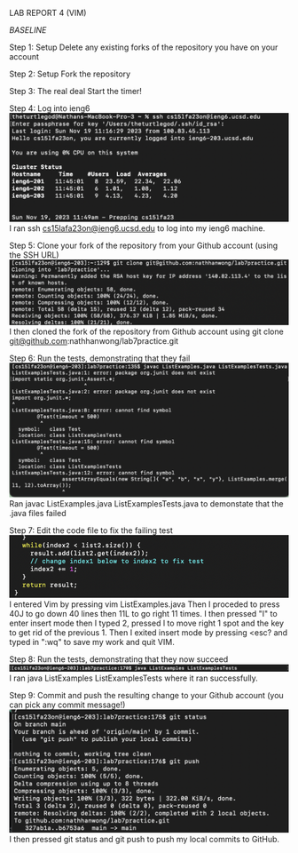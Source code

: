 LAB REPORT 4 (VIM)

*BASELINE*

Step 1: Setup Delete any existing forks of the repository you have on your account

Step 2: Setup Fork the repository

Step 3: The real deal Start the timer!




Step 4: Log into ieng6
![Image](Lab4.step4.png)
I ran ssh cs15lafa23on@ieng6.ucsd.edu to log into my ieng6 machine.

Step 5: Clone your fork of the repository from your Github account (using the SSH URL)
![Image](Lab4.step5.png)
I then cloned the fork of the repository from Github account using git clone git@github.com:nathhanwong/lab7practice.git

Step 6: Run the tests, demonstrating that they fail
![Image](Lab4.step6.png)
Ran javac ListExamples.java ListExamplesTests.java to demonstate that the .java files failed

Step 7: Edit the code file to fix the failing test
![Image](Lab4.step7.png)
I entered Vim by pressing vim ListExamples.java
Then I proceded to press 40J to go down 40 lines then 11L to go right 11 times.
I then pressed "I" to enter insert mode then I typed 2, 
pressed l to move right 1 spot and the <delete> key to get rid of the previous 1.
Then I exited insert mode by pressing <esc? and typed in ":wq" to save my work and quit VIM.


Step 8: Run the tests, demonstrating that they now succeed
![Image](Lab4.step8.png)
I ran java ListExamples ListExamplesTests where it ran successfully.

Step 9: Commit and push the resulting change to your Github account (you can pick any commit message!)
![Image](Lab4.step9.png)
I then pressed git status and git push to push my local commits to GitHub.




